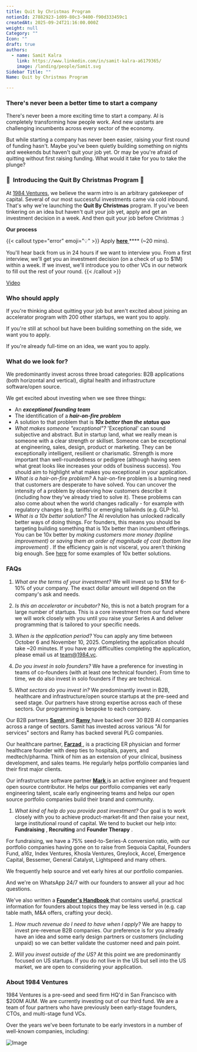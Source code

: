 ```yaml
---
title: Quit by Christmas Program
notionId: 27882923-1d09-80c3-9400-f90d333459c1
createdAt: 2025-09-24T21:16:00.000Z
weight: null
Category: ""
Icon: ""
draft: true
authors:
  - name: Samit Kalra
    link: https://www.linkedin.com/in/samit-kalra-a6179365/
    image: /landing/people/Samit.svg
Sidebar Title: ""
Name: Quit by Christmas Program

---
```




### There's never been a better time to start a company


There's never been a more exciting time to start a company. AI is completely transforming how people work. And new upstarts are challenging incumbents across every sector of the economy.

But while starting a company has never been easier, raising your first round of funding hasn't. Maybe you've been quietly building something on nights and weekends but haven't quit your job yet. Or may be you're afraid of quitting without first raising funding. What would it take for you to take the plunge?

### 🎄  **Introducing the**  **Quit By Christmas**  **Program** 🎄


At [1984 Ventures](/), we believe the warm intro is an arbitrary gatekeeper of capital. Several of our most successful investments came via cold inbound. That's why we're launching the  **Quit By Christmas**  program. If you've been tinkering on an idea but haven't quit your job yet, apply and get an investment decision in a week. And then quit your job before Christmas :) 

 **Our process** 

{{< callout type="error" emoji="💡" >}}
Apply [ **here** ](https://apply.1984.vc/) **** (~20 mins). 

You'll hear back from us in 24 hours if we want to interview you. From a first interview, we'll get you an investment decision (on a check of up to $1M) within a week. If we invest, we'll introduce you to other VCs in our network to fill out the rest of your round. 
{{< /callout >}}


[Video](https://www.loom.com/share/e5030cfed89640988c8f9b947cc1e4d3?sid=6956d63a-e306-42bd-bd22-7d60466938bb)


###  **Who should apply** 


If you're thinking about quitting your job but aren't excited about joining an accelerator program with 200 other startups, we want you to apply.

If you're still at school but have been building something on the side, we want you to apply.

If you're already full-time on an idea, we want you to apply.

###  **What do we look for?** 


We predominantly invest across three broad categories: B2B applications (both horizontal and vertical), digital health and infrastructure software/open source. 

We get excited about investing when we see three things:

- An  ***exceptional founding team*** 
- The identification of a  ***hair-on-fire problem*** 
- A solution to that problem that is  ***10x better than the status quo*** 
-  *What makes someone "exceptional"?* 'Exceptional' can sound subjective and abstract. But in startup land, what we really mean is someone with a clear strength or skillset. Someone can be exceptional at engineering, sales, design, product or marketing. They can be exceptionally intelligent, resilient or charismatic. Strength is more important than well-roundedness or pedigree (although having seen what great looks like increases your odds of business success). You should aim to highlight what makes you exceptional in your application.
-  *What is a hair-on-fire problem?* A hair-on-fire problem is a burning need that customers are desperate to have solved. You can uncover the intensity of a problem by observing how customers describe it (including how they've already tried to solve it). These problems can also come about when the world changes radically - for example with regulatory changes (e.g. tariffs) or emerging tailwinds (e.g. GLP-1s). 
-  *What is a 10x better solution?* The AI revolution has unlocked radically better ways of doing things. For founders, this means you should be targeting building something that is 10x better than incumbent offerings. You can be 10x better by  *making customers more money (topline improvement)*  or  *saving them an order of magnitude of cost (bottom line improvement)* . If the efficiency gain is not visceral, you aren't thinking big enough. See [here](https://samit-kalra.com/blog/how-to-find-a-good-startup-idea) for some examples of 10x better solutions.
###  **FAQs** 


1.  *What are the terms of your investment?* We will invest up to $1M for 6-10% of your company. The exact dollar amount will depend on the company's ask and needs.

1.  *Is this an accelerator or incubator?* No, this is not a batch program for a large number of startups. This is a core investment from our fund where we will work closely with you until you raise your Series A and deliver programming that is tailored to your specific needs.

1.  *When is the application period?* You can apply any time between October 6 and November 10, 2025. Completing the application should take ~20 minutes. If you have any difficulties completing the application, please email us at team@1984.vc. 

1.  *Do you invest in solo founders?* We have a preference for investing in teams of co-founders (with at least one technical founder). From time to time, we do also invest in solo founders if they are technical.

1.  *What sectors do you invest in?* We predominantly invest in B2B, healthcare and infrastructure/open source startups at the pre-seed and seed stage. Our partners have strong expertise across each of these sectors. Our programming is bespoke to each company.

Our B2B partners [ **Samit** ](https://www.linkedin.com/in/samit-kalra-a6179365/) and [ **Ramy** ](https://www.linkedin.com/in/ramyadeeb/) have backed over 30 B2B AI companies across a range of sectors. Samit has invested across various "AI for services" sectors and Ramy has backed several PLG companies.

Our healthcare partner, [ **Farzad** ](https://www.linkedin.com/in/farzadsoleimani/), is a practicing ER physician and former healthcare founder with deep ties to hospitals, payers, and medtech/pharma. Think of him as an extension of your clinical, business development, and sales teams. He regularly helps portfolio companies land their first major clients.

Our infrastructure software partner [ **Mark** ](https://mdp.github.io/) is an active engineer and frequent open source contributor. He helps our portfolio companies vet early engineering talent, scale early engineering teams and helps our open source portfolio companies build their brand and community. 

1.  *What kind of help do you provide post investment?* Our goal is to work closely with you to achieve product-market-fit and then raise your next, large institutional round of capital. We tend to bucket our help into:  **Fundraising** ,  **Recruiting**  and  **Founder Therapy** .

For fundraising, we have a 75% seed-to-Series-A conversion ratio, with our portfolio companies having gone on to raise from Sequoia Capital, Founders Fund, a16z, Index Ventures, Khosla Ventures, Greylock, Accel, Emergence Capital, Bessemer, General Catalyst, Lightspeed and many others.

We frequently help source and vet early hires at our portfolio companies.

And we're on WhatsApp 24/7 with our founders to answer all your ad hoc questions.

We've also written a [ **Founder's Handbook** ](/docs/founders-handbook/) that contains useful, practical information for founders about topics they may be less versed in (e.g. cap table math, M&A offers, crafting your deck).

1.  *How much revenue do I need to have when I apply?* We are happy to invest pre-revenue B2B companies. Our preference is for you already have an idea and some early design partners or customers (including unpaid) so we can better validate the customer need and pain point. 

1.  *Will you invest outside of the US?* At this point we are predominantly focused on US startups. If you do not live in the US but sell into the US market, we are open to considering your application.
###  **About 1984 Ventures** 


1984 Ventures is a pre-seed and seed firm HQ'd in San Francisco with $200M AUM. We are currently investing out of our third fund. We are a team of four partners who have previously been early-stage founders, CTOs, and multi-stage fund VCs.

Over the years we've been fortunate to be early investors in a number of well-known companies, including:

![Image](https://prod-files-secure.s3.us-west-2.amazonaws.com/52e751b5-230f-4649-8c4e-0224e58da4f9/04b4bd06-ed65-4486-b31f-fe52f2f7f7eb/image.png?X-Amz-Algorithm=AWS4-HMAC-SHA256&X-Amz-Content-Sha256=UNSIGNED-PAYLOAD&X-Amz-Credential=ASIAZI2LB4667NF6GYB5%2F20251006%2Fus-west-2%2Fs3%2Faws4_request&X-Amz-Date=20251006T092150Z&X-Amz-Expires=3600&X-Amz-Security-Token=IQoJb3JpZ2luX2VjEPH%2F%2F%2F%2F%2F%2F%2F%2F%2F%2FwEaCXVzLXdlc3QtMiJGMEQCIAe6myJcfo0UtPRqZj3kpwm89hwqGL0paydUBxClOClbAiA7bml5BIn7JZz09a3HRynGhHyQf6PV8nR%2F0et9k46vVyqIBAiK%2F%2F%2F%2F%2F%2F%2F%2F%2F%2F8BEAAaDDYzNzQyMzE4MzgwNSIMo0LOSptYlzy5oh25KtwDm1eU%2B37bQaATvldKGe4cD0PEuj4wK2H9O8u%2F60WutRwLIAXMQQsAfqTngwRhX04ETagu1FXInw8iNsUCdqhL%2FDr%2Ffrq2axKOnXlWchV9ycttMYj3WBlpy6itqmr4bjhdUhngUVfBXQ2%2F%2BpmErAwdwRn7OjWKnfNoo%2BSSycp0ERRr%2Fn4rs45SHc%2BqzKdhYtuoQcQ1iJ8JkNb%2BxDwkvdLE8X0gqKgTA%2BM3NkaMwskf52%2F5gt%2BCQzjfDNriejqlhOujw8wYWefKRQHGdnU9qYk620aw0yY%2FBo4B8gsOnxl4B%2F0Ft2spbdi8Mt3ImlRziAVUs6LmjgHyDxkh%2BbZRDJhGNn6D96b9PP6U2Jy6T0UPtd59inlTr3Mg%2F8A0w43PW%2FI%2BzCGzxLvxROuxFfA%2FmKvMrPnEgWYLQzwB5bzdJGinqyBIv18KCqSmHZCdDHTpyykvcKDLVKn0VAxJVSCBXKf3ODDShGgGQ9HYtyHKDD3DInQVHCNTXu0rZAyLkFNv3UbsFyzDM49oEk6n07DBzpo30HHbKH5IXIbzameISg6XtnQbMS7%2BpjKh2%2FGVGim63fwf%2Bm4nTZW7IpZ50yYtbMqS6yiCWWX2pRAtKRzO1o067lcY%2B3Y5ehKpgbxoXGQwppCOxwY6pgGZmqr0fjvCTY2ckOPY2q9PIw%2FmfRSKy6JI%2F85jPE5TMDh8YuztV2%2F6m3eyHAILSb3Y04VBRHd7O34j%2BdzVL7Xjn%2BZ6kDiMp7z1IAMTPp%2BXiELwDkd8y%2BdfsK%2BTRZFPromtTSQuOs2wAGdeCUuQflvtOhXqpoDEJw0FW3hTcuS00WjlO4LbWMbXfLIzgvDJ7Le%2F0zCzF5jW%2F8YJ4VJ3nbdjAfhO2%2BEg&X-Amz-Signature=1c3ab0603fa1414b81459a8fb8c947cf95bc4a8aa7a8d664a2a879c4841a9686&X-Amz-SignedHeaders=host&x-amz-checksum-mode=ENABLED&x-id=GetObject)

